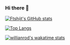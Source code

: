 ### Hi there 👋

<!--
**ftshijt/ftshijt** is a ✨ _special_ ✨ repository because its `README.md` (this file) appears on your GitHub profile.

Here are some ideas to get you started:

- 🔭 I’m currently working on ...
- 🌱 I’m currently learning ...
- 👯 I’m looking to collaborate on ...
- 🤔 I’m looking for help with ...
- 💬 Ask me about ...
- 📫 How to reach me: ...
- 😄 Pronouns: ...
- ⚡ Fun fact: ...
-->

[![Ftshijt's GitHub stats](https://github-readme-stats.vercel.app/api?username=ftshijt&count_private=true&show_icons=true&theme=Gradient)
](https://github.com/anuraghazra/github-readme-stats)

[![Top Langs](https://github-readme-stats.vercel.app/api/top-langs/?username=ftshijt&layout=compact&theme=Gradient)](https://github.com/anuraghazra/github-readme-stats)

[![willianrod's wakatime stats](https://github-readme-stats.vercel.app/api/wakatime?username=ftshijt&layout=compact&theme=Gradient)](https://github.com/anuraghazra/github-readme-stats)
